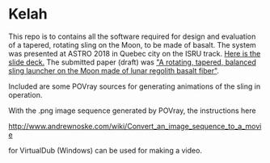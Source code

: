 # Kelah

This repo is to contains all the software required for design and evaluation of a tapered, rotating sling on the Moon, to be made of basalt. The system was presented at ASTRO 2018 in Quebec city on the ISRU track. [ Here is the slide deck.](https://docs.google.com/presentation/d/1Y1jP8hRLgbWr4L6fo6iZS44rJHLD3KsNfQzVE6vxcoY/edit#slide=id.p) The submitted paper (draft) was ["A rotating, tapered, balanced sling launcher on the Moon made of lunar regolith basalt fiber"](https://docs.google.com/document/d/16fFAHxTOhwzMlulDfoD0ossUIoAz0a9C6NrqbgVG_jE/edit).

Included are some POVray sources for generating animations of the sling in operation.

With the .png image sequence generated by POVray, the instructions here

  http://www.andrewnoske.com/wiki/Convert_an_image_sequence_to_a_movie
  
for VirtualDub (Windows) can be used for making a video.   
